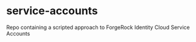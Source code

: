 # service-accounts
Repo containing a scripted approach to ForgeRock Identity Cloud Service Accounts
